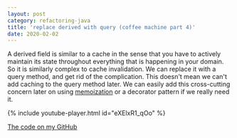 ```yaml
---
layout: post
category: refactoring-java
title: 'replace derived with query (coffee machine part 4)'
date: 2020-02-02
---
```


A derived field is similar to a cache in the sense that you have to actively maintain its state throughout everything that is happening in your domain.
So it is similarly complex to cache invalidation.
We can replace it with a query method, and get rid of the complication.
This doesn't mean we can't add caching to the query method later. 
We can easily add this cross-cutting concern later on using [memoization](https://stackoverflow.com/a/27549948) or a decorator pattern if we really need it.

{% include youtube-player.html id="eXElxR1_qOo" %}

[The code on my GitHub](https://github.com/gregorriegler/coffeemachine-kata)